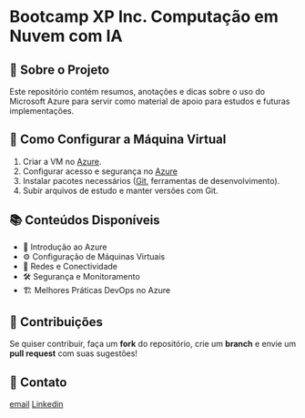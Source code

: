 # Bootcamp XP Inc. Computação em Nuvem com IA

## 📌 Sobre o Projeto
Este repositório contém resumos, anotações e dicas sobre o uso do Microsoft Azure para servir como material de apoio para estudos e futuras implementações.

## 🚀 Como Configurar a Máquina Virtual
1. Criar a VM no [Azure](https://learn.microsoft.com/pt-br/azure/virtual-machines/windows/quick-create-portal).
2. Configurar acesso e segurança no [Azure](https://learn.microsoft.com/pt-br/security/benchmark/azure/security-control-identity-access-control)
3. Instalar pacotes necessários ([Git](https://learn.microsoft.com/pt-br/azure/app-service/deploy-local-git), ferramentas de desenvolvimento).
4. Subir arquivos de estudo e manter versões com Git.

## 📚 Conteúdos Disponíveis
- 📄 Introdução ao Azure
- ⚙️ Configuração de Máquinas Virtuais
- 🔗 Redes e Conectividade
- 🛠️ Segurança e Monitoramento
- 🏗️ Melhores Práticas DevOps no Azure

## 🤝 Contribuições
Se quiser contribuir, faça um **fork** do repositório, crie um **branch** e envie um **pull request** com suas sugestões!

## 📧 Contato
[email](mailto:fagundz@gmail.com)
[Linkedin](https://www.linkedin.com/in/ricardofagundes/)
